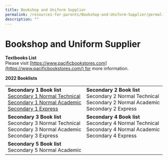 ```yaml
---
title: Bookshop and Uniform Supplier
permalink: /resources-for-parents/Bookshop-and-Uniform-Supplier/permalink
description: ""
---
```

Bookshop and Uniform Supplier
=============================

**Textbooks List**  
Please visit [https://www.pacificbookstores.com](https://www.pacificbookstores.com/) for more information.

**2022 Booklists**

|  |  |
|---|---|
| **Secondary 1 Book list**<br>[Secondary 1 Normal Technical](/files/2022-S1-NT.pdf)<br>[Secondary 1 Normal Academic](/files/2022-S1-NA.pdf)<br>[Secondary 1 Express](/files/2022-S1-EXP.pdf) | **Secondary 2 Book list**<br>Secondary 2 Normal Technical<br>Secondary 2 Normal Academic<br>Secondary 2 Express |
| **Secondary 3 Book list**<br>Secondary 3 Normal Technical<br>Secondary 3 Normal Academic<br>Secondary 3 Express | **Secondary 4 Book list**<br>Secondary 4 Normal Technical<br>Secondary 4 Normal Academic<br>Secondary 4 Express |
| **Secondary 5 Book list**<br>Secondary 5 Normal Academic |  |